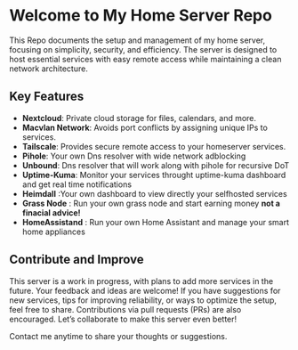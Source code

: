 # Welcome to My Home Server Repo

This Repo documents the setup and management of my home server, focusing on simplicity, security, and efficiency. The server is designed to host essential services with easy remote access while maintaining a clean network architecture.

## Key Features
- **Nextcloud**: Private cloud storage for files, calendars, and more.  
- **Macvlan Network**: Avoids port conflicts by assigning unique IPs to services.  
- **Tailscale**: Provides secure remote access to your homeserver services.
- **Pihole**: Your own Dns resolver with wide network adblocking
- **Unbound**: Dns resolver that will work along with pihole for recursive DoT 
- **Uptime-Kuma**: Monitor your services throught uptime-kuma dashboard and get real time notifications
- **Heimdall** :Your own dashboard to view directly your selfhosted services
- **Grass Node** : Run your own grass node and start earning money **not a finacial advice!**
- **HomeAssistand** : Run your own Home Assistant and manage your smart home appliances  

## Contribute and Improve
This server is a work in progress, with plans to add more services in the future. Your feedback and ideas are welcome! If you have suggestions for new services, tips for improving reliability, or ways to optimize the setup, feel free to share. Contributions via pull requests (PRs) are also encouraged. Let’s collaborate to make this server even better!

Contact me anytime to share your thoughts or suggestions.
